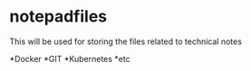 # notepadfiles
This will be used for storing the files related to technical notes 

*Docker
*GIT
*Kubernetes
*etc
